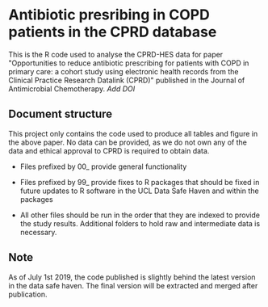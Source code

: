 # Antibiotic presribing in COPD patients in the CPRD database
This is the R code used to analyse the CPRD-HES data for paper "Opportunities to reduce antibiotic prescribing for patients with COPD in primary care: a cohort study using electronic health records from the Clinical Practice Research Datalink (CPRD)" published in the Journal of Antimicrobial Chemotherapy. *Add DOI*

## Document structure
This project only contains the code used to produce all tables and figure in the above paper. No data can be provided, as we do not own any of the data and ethical approval to CPRD is required to obtain data. 

* Files prefixed by 00_ provide general functionality

* Files prefixed by 99_ provide fixes to R packages that should be fixed in future updates to R software in the UCL Data Safe Haven and within the packages

* All other files should be run in the order that they are indexed to provide the study results. Additional folders to hold raw and intermediate data is necessary. 

## Note
As of July 1st 2019, the code published is slightly behind the latest version in the data safe haven. The final version will be extracted and merged after publication.
